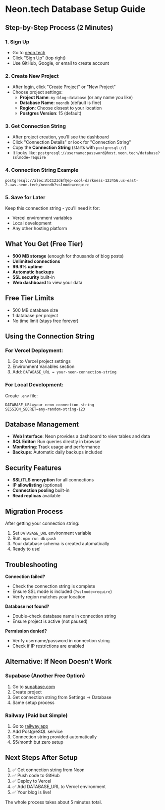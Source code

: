 # Neon.tech Database Setup Guide

## Step-by-Step Process (2 Minutes)

### 1. Sign Up
- Go to [neon.tech](https://neon.tech)
- Click "Sign Up" (top right)
- Use GitHub, Google, or email to create account

### 2. Create New Project
- After login, click "Create Project" or "New Project"
- Choose project settings:
  - **Project Name**: `my-blog-database` (or any name you like)
  - **Database Name**: `neondb` (default is fine)
  - **Region**: Choose closest to your location
  - **Postgres Version**: 15 (default)

### 3. Get Connection String
- After project creation, you'll see the dashboard
- Click "Connection Details" or look for "Connection String"
- Copy the **Connection String** (starts with `postgresql://`)
- It looks like: `postgresql://username:password@host.neon.tech/database?sslmode=require`

### 4. Connection String Example
```
postgresql://alex:AbC123dEf@ep-cool-darkness-123456.us-east-2.aws.neon.tech/neondb?sslmode=require
```

### 5. Save for Later
Keep this connection string - you'll need it for:
- Vercel environment variables
- Local development
- Any other hosting platform

## What You Get (Free Tier)
- **500 MB storage** (enough for thousands of blog posts)
- **Unlimited connections**
- **99.9% uptime**
- **Automatic backups**
- **SSL security** built-in
- **Web dashboard** to view your data

## Free Tier Limits
- 500 MB database size
- 1 database per project
- No time limit (stays free forever)

## Using the Connection String

### For Vercel Deployment:
1. Go to Vercel project settings
2. Environment Variables section
3. Add: `DATABASE_URL = your-neon-connection-string`

### For Local Development:
Create `.env` file:
```
DATABASE_URL=your-neon-connection-string
SESSION_SECRET=any-random-string-123
```

## Database Management
- **Web Interface**: Neon provides a dashboard to view tables and data
- **SQL Editor**: Run queries directly in browser
- **Monitoring**: Track usage and performance
- **Backups**: Automatic daily backups included

## Security Features
- **SSL/TLS encryption** for all connections
- **IP allowlisting** (optional)
- **Connection pooling** built-in
- **Read replicas** available

## Migration Process
After getting your connection string:
1. Set `DATABASE_URL` environment variable
2. Run: `npm run db:push`
3. Your database schema is created automatically
4. Ready to use!

## Troubleshooting

**Connection failed?**
- Check the connection string is complete
- Ensure SSL mode is included (`?sslmode=require`)
- Verify region matches your location

**Database not found?**
- Double-check database name in connection string
- Ensure project is active (not paused)

**Permission denied?**
- Verify username/password in connection string
- Check if IP restrictions are enabled

## Alternative: If Neon Doesn't Work

### Supabase (Another Free Option)
1. Go to [supabase.com](https://supabase.com)
2. Create project
3. Get connection string from Settings → Database
4. Same setup process

### Railway (Paid but Simple)
1. Go to [railway.app](https://railway.app)
2. Add PostgreSQL service
3. Connection string provided automatically
4. $5/month but zero setup

## Next Steps After Setup
1. ✅ Get connection string from Neon
2. ✅ Push code to GitHub
3. ✅ Deploy to Vercel
4. ✅ Add DATABASE_URL to Vercel environment
5. ✅ Your blog is live!

The whole process takes about 5 minutes total.